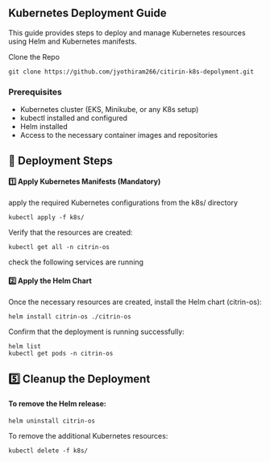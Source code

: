 ## Kubernetes Deployment Guide

This guide provides steps to deploy and manage Kubernetes resources using Helm and Kubernetes manifests.

Clone the Repo
```
git clone https://github.com/jyothiram266/citirin-k8s-depolyment.git
```

### Prerequisites

- Kubernetes cluster (EKS, Minikube, or any K8s setup)
- kubectl installed and configured
- Helm installed 
- Access to the necessary container images and repositories

## 🚀 Deployment Steps

#### 1️⃣ Apply Kubernetes Manifests (Mandatory)

apply the required Kubernetes configurations from the k8s/ directory

``` 
kubectl apply -f k8s/ 
```

Verify that the resources are created:

```
kubectl get all -n citrin-os
```

check the following services are running

#### 2️⃣ Apply the Helm Chart

Once the necessary resources are created, install the Helm chart (citrin-os):

```
helm install citrin-os ./citrin-os
```

Confirm that the deployment is running successfully:

```
helm list
kubectl get pods -n citrin-os
```

## 5️⃣ Cleanup the Deployment
#### To remove the Helm release:

```
helm uninstall citrin-os
```
To remove the additional Kubernetes resources:

```
kubectl delete -f k8s/
```